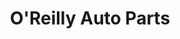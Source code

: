 ---
title: "O'Reilly Auto Parts"
url: /raleigh/oreilly-auto-parts-new-bern-avenue/
shop: car parts
---
